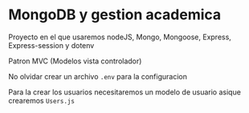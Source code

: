 # MongoDB y gestion academica 

Proyecto en el que usaremos nodeJS, Mongo, Mongoose, Express, Express-session y dotenv 

Patron MVC (Modelos vista controlador)

No olvidar crear un archivo `.env` para la configuracion 

Para la crear los usuarios necesitaremos un modelo de usuario asique crearemos `Users.js`